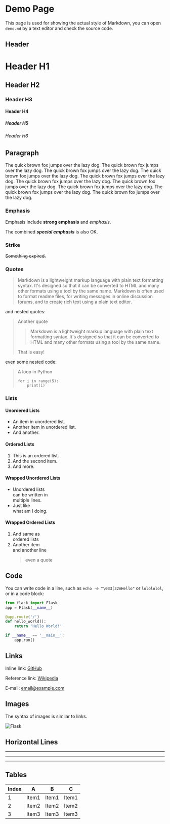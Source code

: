 # Demo Page

This page is used for showing the actual style of Markdown, you can open `demo.md` by a text editor and check the source code.

## Header

# Header H1

## Header H2

### Header H3

#### Header H4

##### Header H5

###### Header H6

## Paragraph

The quick brown fox jumps over the lazy dog. The quick brown fox jumps over the lazy dog. The quick brown fox jumps over the lazy dog. The quick brown fox jumps over the lazy dog. The quick brown fox jumps over the lazy dog. The quick brown fox jumps over the lazy dog. The quick brown fox jumps over the lazy dog. The quick brown fox jumps over the lazy dog. The quick brown fox jumps over the lazy dog. The quick brown fox jumps over the lazy dog. 

### Emphasis

Emphasis include **strong emphasis** and *emphasis*.

The combined ***special emphasis*** is also OK.

### Strike

~~Something expired.~~

### Quotes

> Markdown is a lightweight markup language with plain text formatting syntax.
> It's designed so that it can be converted to HTML and many other formats
> using a tool by the same name. Markdown is often used to format readme files,
> for writing messages in online discussion forums, and to create rich text
> using a plain text editor. 

and nested quotes:

> Another quote
> > Markdown is a lightweight markup language with plain text formatting syntax.
> > It's designed so that it can be converted to HTML and many other formats
> > using a tool by the same name.
>
> That is easy!

even some nested code:

> A loop in Python
>
>     for i in range(5):
>         print(i)
>

### Lists

#### Unordered Lists

* An item in unordered list.
* Another item in unordered list.
* And another.

#### Ordered Lists

1. This is an ordered list.
2. And the second item.
3. And more.

#### Wrapped Unordered Lists

* Unordered lists  
  can be written in  
  multiple lines.
* Just like  
  what am I doing.

#### Wrapped Ordered Lists

1. And same as  
   ordered lists
2. Another item  
   and another line  
   > even a quote

## Code

You can write code in a line, such as `echo -e "\033[32mHello"` or `lolololol`, or in a code block:

```python
from flask import Flask
app = Flask(__name__)

@app.route('/')
def hello_world():
    return 'Hello World!'

if __name__ == '__main__':
    app.run()
```

## Links

Inline link: [GitHub](https://github.com/)

Reference link: [Wikipedia][1]

E-mail: <email@example.com>

[1]: https://www.wikipedia.org/

## Images

The syntax of images is similar to links.

![Flask](http://flask.pocoo.org/static/logo.png "a picture")

## Horizontal Lines

***

---

* * *

## Tables

| Index | A | B | C |
|-|-|-|-|
| 1 | Item1 | Item1 | Item1 |
| 2 | Item2 | Item2 | Item2 |
| 3 | Item3 | Item3 | Item3 |
